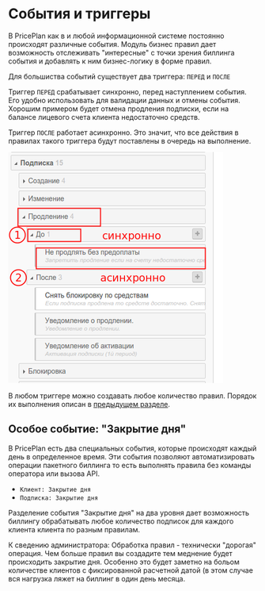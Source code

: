 # События и триггеры

В PricePlan как в и любой информационной системе постоянно происходят различные события. Модуль бизнес правил дает возможность отслеживать "интересные" с точки зрения биллинга события и добавлять к ним бизнес-логику в форме правил.

Для большиства событий существует два триггера: `ПЕРЕД` и `ПОСЛЕ`

Триггер `ПЕРЕД` срабатывает синхронно, перед наступлением события. Его удобно использовать для валидации данных и отмены события. Хорошим примером будет отмена продления подписки, если на балансе лицевого счета клиента недостаточно средств.

Триггер `ПОСЛЕ` работает асинхронно. Это значит, что все действия в правилах такого триггера будут поставлены в очередь на выполнение.

![](before_and_afrer_events.png)

В любом триггере можно создавать любое количество правил. Порядок их выполнения описан в [предыдущем разделе](poryadok_vipolneniya_pravil.md).

## Особое событие: "Закрытие дня"
В PricePlan ecть два специальных события, которые происходят каждый день в определенное время. Эти события позволяют автоматизировать операции пакетного биллинга то есть выполнять правила без команды оператора или вызова API.

- `Клиент: Закрытие дня`
- `Подписка: Закрытие дня`


Разделение события "Закрытие дня" на два уровня дает возможность биллингу обрабатывать любое количество подписок для каждого клиента клиента по разным правилам. 

К сведению администратора: Обработка правил - технически "дорогая" операция. Чем больше правил вы создадите тем меднение будет происходить закрытие дня. Особенно это будет заметно на больом количестве клиентов с фиксированной расчетной датой (в этом случае вся нагрузка ляжет на биллинг в один день месяца. 